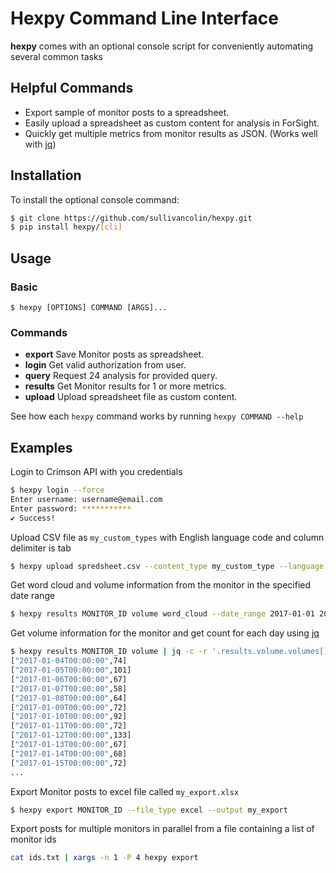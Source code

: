 Hexpy Command Line Interface
=============================

**hexpy** comes with an optional console script for conveniently automating several common tasks

## Helpful Commands

* Export sample of monitor posts to a spreadsheet.
* Easily upload a spreadsheet as custom content for analysis in ForSight.
* Quickly get multiple metrics from monitor results as JSON. (Works well with [jq](https://stedolan.github.io/jq/))


## Installation
<!-- To install the most recent stable release run `pip install hexpy`. -->

To install the optional console command:
```bash
$ git clone https://github.com/sullivancolin/hexpy.git
$ pip install hexpy/[cli]
```

## Usage

### Basic
```
$ hexpy [OPTIONS] COMMAND [ARGS]...
```

### Commands
* **export**  Save Monitor posts as spreadsheet.
* **login**   Get valid authorization from user.
* **query**   Request 24 analysis for provided query.
* **results** Get Monitor results for 1 or more metrics.
* **upload**  Upload spreadsheet file as custom content.

See how each `hexpy` command works by running `hexpy COMMAND --help`

## Examples

Login to Crimson API with you credentials
```bash
$ hexpy login --force
Enter username: username@email.com
Enter password: ***********
✔ Success!
```

Upload CSV file as `my_custom_types` with English language code and column delimiter is tab
```bash
$ hexpy upload spredsheet.csv --content_type my_custom_type --language en --delimiter '\t'
```

Get word cloud and volume information from the monitor in the specified date range
```bash
$ hexpy results MONITOR_ID volume word_cloud --date_range 2017-01-01 2017-02-01
```

Get volume information for the monitor and get count for each day using [jq](https://stedolan.github.io/jq/)
```bash
$ hexpy results MONITOR_ID volume | jq -c -r '.results.volume.volumes[] | [.startDate, .numberOfDocuments]'
["2017-01-04T00:00:00",74]
["2017-01-05T00:00:00",101]
["2017-01-06T00:00:00",67]
["2017-01-07T00:00:00",58]
["2017-01-08T00:00:00",64]
["2017-01-09T00:00:00",72]
["2017-01-10T00:00:00",92]
["2017-01-11T00:00:00",72]
["2017-01-12T00:00:00",133]
["2017-01-13T00:00:00",67]
["2017-01-14T00:00:00",68]
["2017-01-15T00:00:00",72]
...
```

Export Monitor posts to excel file called `my_export.xlsx`
```bash
$ hexpy export MONITOR_ID --file_type excel --output my_export
```

Export posts for multiple monitors in parallel from a file containing a list of monitor ids
```bash
cat ids.txt | xargs -n 1 -P 4 hexpy export
```
